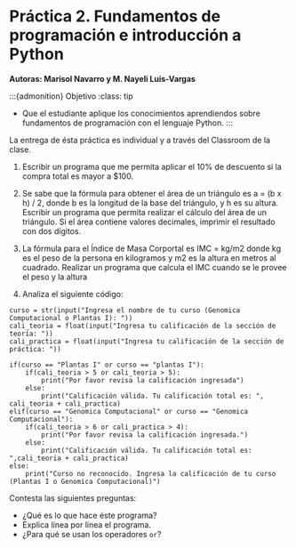 # Práctica 2. Fundamentos de programación e introducción a Python
**Autoras: Marisol Navarro y M. Nayeli Luis-Vargas**

:::{admonition} Objetivo
:class: tip
* Que el estudiante aplique los conocimientos aprendiendos sobre fundamentos de programación con el lenguaje Python.
:::

La entrega de ésta práctica es individual y a través del Classroom de la clase. 

1.  Escribir un programa que me permita aplicar el 10% de descuento si la compra total es mayor a $100.

2. Se sabe que la fórmula para obtener el área de un triángulo es a = (b x h) / 2, donde b es la longitud de la base del triángulo, y h es su altura. Escribir un programa que permita realizar el cálculo del área de un triángulo. Si el área contiene valores decimales, imprimir el resultado con dos dígitos.

3.  La fórmula para el Índice de Masa Corportal es IMC = kg/m2 donde kg es el peso de la persona en kilogramos y m2 es la altura en metros al cuadrado. Realizar un programa que calcula el IMC cuando se le provee el peso y la altura

4. Analiza el siguiente código:

```{code-block} python
curso = str(input("Ingresa el nombre de tu curso (Genomica Computacional o Plantas I): "))
cali_teoria = float(input("Ingresa tu calificación de la sección de teoría: "))
cali_practica = float(input("Ingresa tu calificación de la sección de práctica: "))

if(curso == "Plantas I" or curso == "plantas I"):
    if(cali_teoria > 5 or cali_teoria > 5):
        print("Por favor revisa la calificación ingresada")
    else: 
        print("Calificación válida. Tu calificación total es: ", cali_teoria + cali_practica)             
elif(curso == "Genomica Computacional" or curso == "Genomica Computacional"):
    if(cali_teoria > 6 or cali_practica > 4):
        print("Por favor revisa la calificación ingresada.")
    else: 
        print("Calificación válida. Tu calificación total es: ",cali_teoria + cali_practica)
else: 
    print("Curso no reconocido. Ingresa la calificación de tu curso (Plantas I o Genomica Computacional)")
```

Contesta las siguientes preguntas:

* ¿Qué es lo que hace éste programa? 
* Explica línea por línea el programa. 
* ¿Para qué se usan los operadores `or`? 